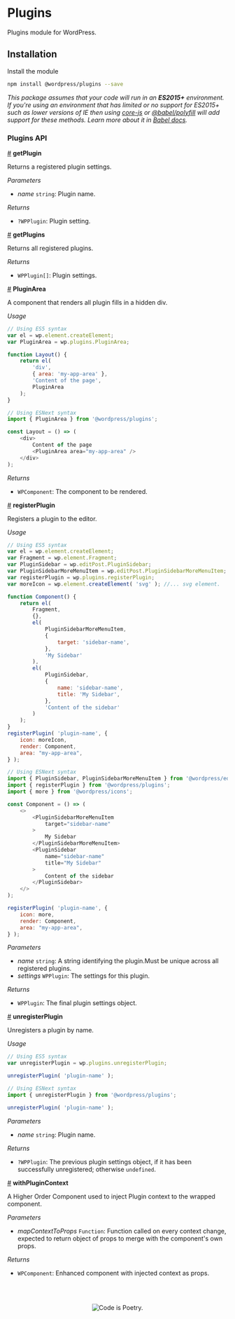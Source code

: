 # Plugins

Plugins module for WordPress.

## Installation

Install the module

```bash
npm install @wordpress/plugins --save
```

_This package assumes that your code will run in an **ES2015+** environment. If you're using an environment that has limited or no support for ES2015+ such as lower versions of IE then using [core-js](https://github.com/zloirock/core-js) or [@babel/polyfill](https://babeljs.io/docs/en/next/babel-polyfill) will add support for these methods. Learn more about it in [Babel docs](https://babeljs.io/docs/en/next/caveats)._

### Plugins API

<!-- START TOKEN(Autogenerated API docs) -->

<a name="getPlugin" href="#getPlugin">#</a> **getPlugin**

Returns a registered plugin settings.

_Parameters_

-   _name_ `string`: Plugin name.

_Returns_

-   `?WPPlugin`: Plugin setting.

<a name="getPlugins" href="#getPlugins">#</a> **getPlugins**

Returns all registered plugins.

_Returns_

-   `WPPlugin[]`: Plugin settings.

<a name="PluginArea" href="#PluginArea">#</a> **PluginArea**

A component that renders all plugin fills in a hidden div.

_Usage_

```js
// Using ES5 syntax
var el = wp.element.createElement;
var PluginArea = wp.plugins.PluginArea;

function Layout() {
	return el(
		'div',
		{ area: 'my-app-area' },
		'Content of the page',
		PluginArea
	);
}
```

```js
// Using ESNext syntax
import { PluginArea } from '@wordpress/plugins';

const Layout = () => (
	<div>
		Content of the page
		<PluginArea area="my-app-area" />
	</div>
);
```

_Returns_

-   `WPComponent`: The component to be rendered.

<a name="registerPlugin" href="#registerPlugin">#</a> **registerPlugin**

Registers a plugin to the editor.

_Usage_

```js
// Using ES5 syntax
var el = wp.element.createElement;
var Fragment = wp.element.Fragment;
var PluginSidebar = wp.editPost.PluginSidebar;
var PluginSidebarMoreMenuItem = wp.editPost.PluginSidebarMoreMenuItem;
var registerPlugin = wp.plugins.registerPlugin;
var moreIcon = wp.element.createElement( 'svg' ); //... svg element.

function Component() {
	return el(
		Fragment,
		{},
		el(
			PluginSidebarMoreMenuItem,
			{
				target: 'sidebar-name',
			},
			'My Sidebar'
		),
		el(
			PluginSidebar,
			{
				name: 'sidebar-name',
				title: 'My Sidebar',
			},
			'Content of the sidebar'
		)
	);
}
registerPlugin( 'plugin-name', {
	icon: moreIcon,
	render: Component,
	area: "my-app-area",
} );
```

```js
// Using ESNext syntax
import { PluginSidebar, PluginSidebarMoreMenuItem } from '@wordpress/edit-post';
import { registerPlugin } from '@wordpress/plugins';
import { more } from '@wordpress/icons';

const Component = () => (
	<>
		<PluginSidebarMoreMenuItem
			target="sidebar-name"
		>
			My Sidebar
		</PluginSidebarMoreMenuItem>
		<PluginSidebar
			name="sidebar-name"
			title="My Sidebar"
		>
			Content of the sidebar
		</PluginSidebar>
	</>
);

registerPlugin( 'plugin-name', {
	icon: more,
	render: Component,
	area: "my-app-area",
} );
```

_Parameters_

-   _name_ `string`: A string identifying the plugin.Must be unique across all registered plugins.
-   _settings_ `WPPlugin`: The settings for this plugin.

_Returns_

-   `WPPlugin`: The final plugin settings object.

<a name="unregisterPlugin" href="#unregisterPlugin">#</a> **unregisterPlugin**

Unregisters a plugin by name.

_Usage_

```js
// Using ES5 syntax
var unregisterPlugin = wp.plugins.unregisterPlugin;

unregisterPlugin( 'plugin-name' );
```

```js
// Using ESNext syntax
import { unregisterPlugin } from '@wordpress/plugins';

unregisterPlugin( 'plugin-name' );
```

_Parameters_

-   _name_ `string`: Plugin name.

_Returns_

-   `?WPPlugin`: The previous plugin settings object, if it has been successfully unregistered; otherwise `undefined`.

<a name="withPluginContext" href="#withPluginContext">#</a> **withPluginContext**

A Higher Order Component used to inject Plugin context to the
wrapped component.

_Parameters_

-   _mapContextToProps_ `Function`: Function called on every context change, expected to return object of props to merge with the component's own props.

_Returns_

-   `WPComponent`: Enhanced component with injected context as props.


<!-- END TOKEN(Autogenerated API docs) -->

<br/><br/><p align="center"><img src="https://s.w.org/style/images/codeispoetry.png?1" alt="Code is Poetry." /></p>
